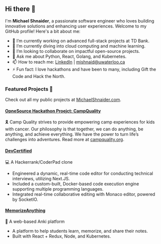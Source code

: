 ## Hi there 👋

I'm **Michael Shnaider**, a passionate software engineer who loves building innovative solutions and enhancing user experiences. Welcome to my GitHub profile! Here's a bit about me:

- 🔭 I’m currently working on advanced full-stack projects at TD Bank.
- 🌱 I’m currently diving into cloud computing and machine learning.
- 👯 I’m looking to collaborate on impactful open-source projects.
- 💬 Ask me about Python, React, Golang, and Kubernetes.
- 📫 How to reach me: [LinkedIn](https://www.linkedin.com/in/michaelshnaider) | mishnaid@uwaterloo.ca
- ⚡ Fun fact: I love hackathons and have been to many, including Gift the Code and Hack the North.

### Featured Projects 🚀
Check out all my public projects at [MichaelShnaider.com](https://michaelshnaider.com).

#### [OpneSource Hackathon Proejct: CampQuality](https://github.com/MichaelShnaider/campquality)
🎗️ Camp Quality strives to provide empowering camp experiences for kids with cancer. Our philosophy is that together, we can do anything, be anything, and achieve everything. We have the power to turn life’s challenges into adventures. Read more at [campquality.org](http://campquality.org/).

#### [DevCertified](https://github.com/MichaelShnaider/DevCertified)
💻 A Hackerrank/CoderPad clone
- Engineered a dynamic, real-time code editor for conducting technical interviews, utilizing Next.JS.
- Included a custom-built, Docker-based code execution engine supporting multiple programming languages.
- Integrated real-time collaborative editing with Monaco editor, powered by SocketIO.

#### [MemorizeAnything](https://github.com/MichaelShnaider/MemorizeAnything)
📝 A web-based Anki platform
- A platform to help students learn, memorize, and share their notes.
- Built with React + Redux, Node, and Kubernetes.




